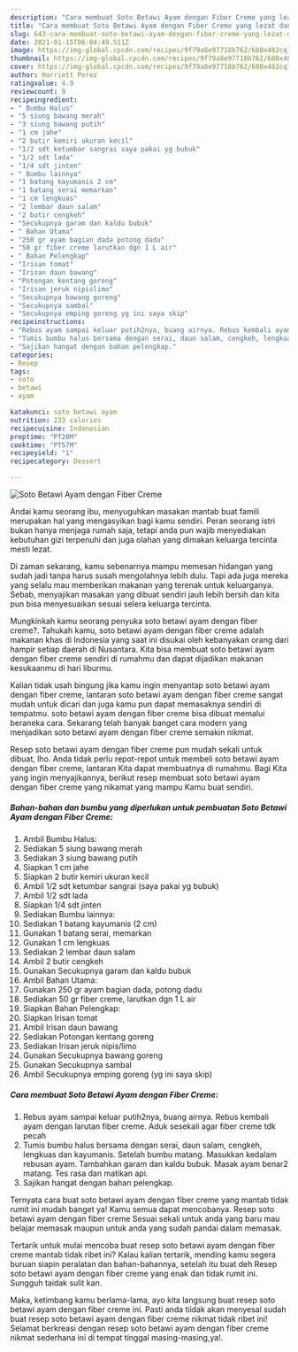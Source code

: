 ```yaml
---
description: "Cara membuat Soto Betawi Ayam dengan Fiber Creme yang lezat dan Mudah Dibuat"
title: "Cara membuat Soto Betawi Ayam dengan Fiber Creme yang lezat dan Mudah Dibuat"
slug: 643-cara-membuat-soto-betawi-ayam-dengan-fiber-creme-yang-lezat-dan-mudah-dibuat
date: 2021-01-15T06:04:49.511Z
image: https://img-global.cpcdn.com/recipes/9f79a8e97718b762/680x482cq70/soto-betawi-ayam-dengan-fiber-creme-foto-resep-utama.jpg
thumbnail: https://img-global.cpcdn.com/recipes/9f79a8e97718b762/680x482cq70/soto-betawi-ayam-dengan-fiber-creme-foto-resep-utama.jpg
cover: https://img-global.cpcdn.com/recipes/9f79a8e97718b762/680x482cq70/soto-betawi-ayam-dengan-fiber-creme-foto-resep-utama.jpg
author: Harriett Perez
ratingvalue: 4.9
reviewcount: 9
recipeingredient:
- " Bumbu Halus"
- "5 siung bawang merah"
- "3 siung bawang putih"
- "1 cm jahe"
- "2 butir kemiri ukuran kecil"
- "1/2 sdt ketumbar sangrai saya pakai yg bubuk"
- "1/2 sdt lada"
- "1/4 sdt jinten"
- " Bumbu lainnya"
- "1 batang kayumanis 2 cm"
- "1 batang serai memarkan"
- "1 cm lengkuas"
- "2 lembar daun salam"
- "2 butir cengkeh"
- "Secukupnya garam dan kaldu bubuk"
- " Bahan Utama"
- "250 gr ayam bagian dada potong dadu"
- "50 gr fiber creme larutkan dgn 1 L air"
- " Bahan Pelengkap"
- "Irisan tomat"
- "Irisan daun bawang"
- "Potongan kentang goreng"
- "Irisan jeruk nipislimo"
- "Secukupnya bawang goreng"
- "Secukupnya sambal"
- "Secukupnya emping goreng yg ini saya skip"
recipeinstructions:
- "Rebus ayam sampai keluar putih2nya, buang airnya. Rebus kembali ayam dengan larutan fiber creme. Aduk sesekali agar fiber creme tdk pecah"
- "Tumis bumbu halus bersama dengan serai, daun salam, cengkeh, lengkuas dan kayumanis. Setelah bumbu matang. Masukkan kedalam rebusan ayam. Tambahkan garam dan kaldu bubuk. Masak ayam benar2 matang. Tes rasa dan matikan api."
- "Sajikan hangat dengan bahan pelengkap."
categories:
- Resep
tags:
- soto
- betawi
- ayam

katakunci: soto betawi ayam 
nutrition: 233 calories
recipecuisine: Indonesian
preptime: "PT20M"
cooktime: "PT57M"
recipeyield: "1"
recipecategory: Dessert

---
```



![Soto Betawi Ayam dengan Fiber Creme](https://img-global.cpcdn.com/recipes/9f79a8e97718b762/680x482cq70/soto-betawi-ayam-dengan-fiber-creme-foto-resep-utama.jpg)

Andai kamu seorang ibu, menyuguhkan masakan mantab buat famili merupakan hal yang mengasyikan bagi kamu sendiri. Peran seorang istri bukan hanya menjaga rumah saja, tetapi anda pun wajib menyediakan kebutuhan gizi terpenuhi dan juga olahan yang dimakan keluarga tercinta mesti lezat.

Di zaman  sekarang, kamu sebenarnya mampu memesan hidangan yang sudah jadi tanpa harus susah mengolahnya lebih dulu. Tapi ada juga mereka yang selalu mau memberikan makanan yang terenak untuk keluarganya. Sebab, menyajikan masakan yang dibuat sendiri jauh lebih bersih dan kita pun bisa menyesuaikan sesuai selera keluarga tercinta. 



Mungkinkah kamu seorang penyuka soto betawi ayam dengan fiber creme?. Tahukah kamu, soto betawi ayam dengan fiber creme adalah makanan khas di Indonesia yang saat ini disukai oleh kebanyakan orang dari hampir setiap daerah di Nusantara. Kita bisa membuat soto betawi ayam dengan fiber creme sendiri di rumahmu dan dapat dijadikan makanan kesukaanmu di hari liburmu.

Kalian tidak usah bingung jika kamu ingin menyantap soto betawi ayam dengan fiber creme, lantaran soto betawi ayam dengan fiber creme sangat mudah untuk dicari dan juga kamu pun dapat memasaknya sendiri di tempatmu. soto betawi ayam dengan fiber creme bisa dibuat memalui beraneka cara. Sekarang telah banyak banget cara modern yang menjadikan soto betawi ayam dengan fiber creme semakin nikmat.

Resep soto betawi ayam dengan fiber creme pun mudah sekali untuk dibuat, lho. Anda tidak perlu repot-repot untuk membeli soto betawi ayam dengan fiber creme, lantaran Kita dapat membuatnya di rumahmu. Bagi Kita yang ingin menyajikannya, berikut resep membuat soto betawi ayam dengan fiber creme yang nikamat yang mampu Kamu buat sendiri.

<!--inarticleads1-->

##### Bahan-bahan dan bumbu yang diperlukan untuk pembuatan Soto Betawi Ayam dengan Fiber Creme:

1. Ambil  Bumbu Halus:
1. Sediakan 5 siung bawang merah
1. Sediakan 3 siung bawang putih
1. Siapkan 1 cm jahe
1. Siapkan 2 butir kemiri ukuran kecil
1. Ambil 1/2 sdt ketumbar sangrai (saya pakai yg bubuk)
1. Ambil 1/2 sdt lada
1. Siapkan 1/4 sdt jinten
1. Sediakan  Bumbu lainnya:
1. Sediakan 1 batang kayumanis (2 cm)
1. Gunakan 1 batang serai, memarkan
1. Gunakan 1 cm lengkuas
1. Sediakan 2 lembar daun salam
1. Ambil 2 butir cengkeh
1. Gunakan Secukupnya garam dan kaldu bubuk
1. Ambil  Bahan Utama:
1. Gunakan 250 gr ayam bagian dada, potong dadu
1. Sediakan 50 gr fiber creme, larutkan dgn 1 L air
1. Siapkan  Bahan Pelengkap:
1. Siapkan Irisan tomat
1. Ambil Irisan daun bawang
1. Sediakan Potongan kentang goreng
1. Sediakan Irisan jeruk nipis/limo
1. Gunakan Secukupnya bawang goreng
1. Gunakan Secukupnya sambal
1. Ambil Secukupnya emping goreng (yg ini saya skip)




<!--inarticleads2-->

##### Cara membuat Soto Betawi Ayam dengan Fiber Creme:

1. Rebus ayam sampai keluar putih2nya, buang airnya. Rebus kembali ayam dengan larutan fiber creme. Aduk sesekali agar fiber creme tdk pecah
1. Tumis bumbu halus bersama dengan serai, daun salam, cengkeh, lengkuas dan kayumanis. Setelah bumbu matang. Masukkan kedalam rebusan ayam. Tambahkan garam dan kaldu bubuk. Masak ayam benar2 matang. Tes rasa dan matikan api.
1. Sajikan hangat dengan bahan pelengkap.




Ternyata cara buat soto betawi ayam dengan fiber creme yang mantab tidak rumit ini mudah banget ya! Kamu semua dapat mencobanya. Resep soto betawi ayam dengan fiber creme Sesuai sekali untuk anda yang baru mau belajar memasak maupun untuk anda yang sudah pandai dalam memasak.

Tertarik untuk mulai mencoba buat resep soto betawi ayam dengan fiber creme mantab tidak ribet ini? Kalau kalian tertarik, mending kamu segera buruan siapin peralatan dan bahan-bahannya, setelah itu buat deh Resep soto betawi ayam dengan fiber creme yang enak dan tidak rumit ini. Sungguh taidak sulit kan. 

Maka, ketimbang kamu berlama-lama, ayo kita langsung buat resep soto betawi ayam dengan fiber creme ini. Pasti anda tiidak akan menyesal sudah buat resep soto betawi ayam dengan fiber creme nikmat tidak ribet ini! Selamat berkreasi dengan resep soto betawi ayam dengan fiber creme nikmat sederhana ini di tempat tinggal masing-masing,ya!.

